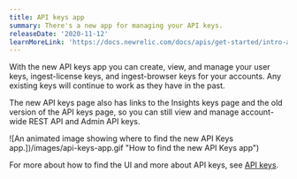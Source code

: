 ```yaml
---
title: API keys app
summary: There's a new app for managing your API keys.
releaseDate: '2020-11-12'
learnMoreLink: 'https://docs.newrelic.com/docs/apis/get-started/intro-apis/types-new-relic-api-keys'
---
```


With the new API keys app you can create, view, and manage your user keys, ingest-license keys, and ingest-browser keys for your accounts. Any existing keys will continue to work as they have in the past.

The new API keys page also has links to the Insights keys page and the old version of the API keys page, so you can still view and manage account-wide REST API and Admin API keys.

![An animated image showing where to find the new API Keys app.])/images/api-keys-app.gif "How to find the new API Keys app")

For more about how to find the UI and more about API keys, see [API keys](https://docs.newrelic.com/docs/apis/intro-apis/new-relic-api-keys/#find).
